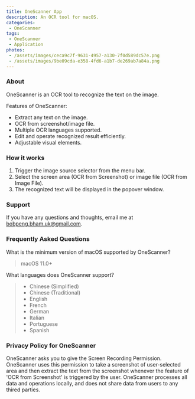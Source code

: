 ```yaml
---
title: OneScanner App
description: An OCR tool for macOS.
categories:
 - OneScanner
tags:
 - OneScanner
 - Application
photos:
 - /assets/images/ceca9c7f-9631-4957-a130-7f0d589dc57e.png
 - /assets/images/9be09cda-e358-4fd6-a1b7-de269ab7a84a.png
---
```


### About

OneScanner is an OCR tool to recognize the text on the image.

Features of OneScanner:

* Extract any text on the image.
* OCR from screenshot/image file.
* Multiple OCR languages supported.
* Edit and operate recognized result efficiently.
* Adjustable visual elements.

### How it works

1. Trigger the image source selector from the menu bar.
2. Select the screen area (OCR from Screenshot) or image file (OCR from Image File).
3. The recognized text will be displayed in the popover window.

### Support

If you have any questions and thoughts, email me at <bobpeng.bham.uk@gmail.com>.

### Frequently Asked Questions

What is the minimum version of macOS supported by OneScanner?

> macOS 11.0+

What languages does OneScanner support?

> - Chinese (Simplified)
> - Chinese (Traditional)
> - English
> - French
> - German
> - Italian
> - Portuguese
> - Spanish

### Privacy Policy for OneScanner

OneScanner asks you to give the Screen Recording Permission. OneScanner uses this permission to take a screenshot of user-selected area and then extract the text from the screenshot whenever the feature of 'OCR from Screenshot' is triggered by the user. OneScanner processes all data and operations locally, and does not share data from users to any thired parties.